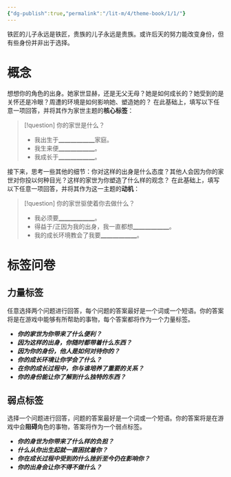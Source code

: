 ```yaml
---
{"dg-publish":true,"permalink":"/lit-m/4/theme-book/1/1/"}
---
```


铁匠的儿子永远是铁匠，贵族的儿子永远是贵族。或许后天的努力能改变身份，但有些身份并非出于选择。

# 概念
想想你的角色的出身。她家世显赫，还是无父无母？她是如何成长的？她受到的是关怀还是冷眼？周遭的环境是如何影响她、塑造她的？
在此基础上，填写以下任意一项回答，并将其作为家世主题的**核心标签**：
>[!question] 你的家世是什么？
>- 我出生于▁▁▁▁▁▁家庭。
>- 我生来便▁▁▁▁▁▁。
>- 我成长于▁▁▁▁▁▁。

接下来，思考一些其他的细节：你对这样的出身是什么态度？其他人会因为你的家世对你投以何种目光？这样的家世为你塑造了什么样的观念？
在此基础上，填写以下任意一项回答，并将其作为这一主题的**动机**：
>[!question] 你的家世驱使着你去做什么？
>- 我必须要▁▁▁▁▁▁。
>- 得益于/正因为我的出身，我一直都想▁▁▁▁▁▁。
>- 我的成长环境教会了我要▁▁▁▁▁▁。

# 标签问卷
## 力量标签
任意选择两个问题进行回答，每个问题的答案最好是一个词或一个短语。你的答案将是在游戏中能够有所帮助的事物，每个答案都将作为一个力量标签。

- ***你的家世为你带来了什么便利？***
- ***因为这样的出身，你随时都带着什么东西？***
- ***因为你的身份，他人是如何对待你的？***
- ***你的成长环境让你学会了什么？***
- ***在你的成长过程中，你与谁培养了重要的关系？***
- ***你的身份能让你了解到什么独特的东西？***

## 弱点标签
选择一个问题进行回答，问题的答案最好是一个词或一个短语。你的答案将是在游戏中会**阻碍**角色的事物，答案将作为一个弱点标签。

- ***你的身世为你带来了什么样的负担？***
- ***什么从你出生起就一直困扰着你？***
- ***你在成长过程中受到的什么挫折至今仍在影响你？***
- ***你的出身会让你不得不做什么？***